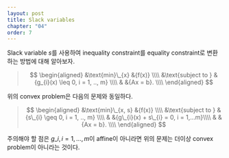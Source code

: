 ```yaml
---
layout: post
title: Slack variables
chapter: "04"
order: 7
---
```


<script type="text/x-mathjax-config">
MathJax.Hub.Config({
    displayAlign: "center"
});
</script>

Slack variable $s$를 사용하여 inequality constraint를 equality constraint로 변환하는 방법에 대해 알아보자.

>$$
>\begin{aligned}
>    &\text{min}\_{x} &{f(x)} \\\\
>    &\text{subject to } &{g_{i}(x) \leq 0, i = 1, .., m} \\\\
>    & &{Ax = b}. \\\\
>\end{aligned}
>$$

위의 convex problem은 다음의 문제와 동일하다.

>$$
>\begin{aligned}
>    &\text{min}\_{x, s} &{f(x)} \\\\
>    &\text{subject to } &{s\_{i} \geq 0, i = 1, .., m} \\\\
>    & &{g\_{i}(x) + s\_{i} = 0, i = 1,...m}\\\\
>    & &{Ax = b}. \\\\
>\end{aligned}
>$$

주의해야 할 점은 $g\_i, i = 1, \dotsc, m$이 affine이 아니라면 위의 문제는 더이상 convex problem이 아니라는 것이다.
